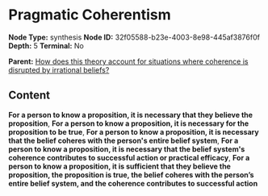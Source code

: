 # Pragmatic Coherentism

**Node Type:** synthesis
**Node ID:** 32f05588-b23e-4003-8e98-445af3876f0f
**Depth:** 5
**Terminal:** No

**Parent:** [How does this theory account for situations where coherence is disrupted by irrational beliefs?](how-does-this-theory-account-for-situations-where-coherence-is-disrupted-by-irrational-beliefs-antithesis-d730b820-6a26-4dd8-800a-3cd954212738.md)

## Content

**For a person to know a proposition, it is necessary that they believe the proposition**, **For a person to know a proposition, it is necessary for the proposition to be true**, **For a person to know a proposition, it is necessary that the belief coheres with the person's entire belief system**, **For a person to know a proposition, it is necessary that the belief system's coherence contributes to successful action or practical efficacy**, **For a person to know a proposition, it is sufficient that they believe the proposition, the proposition is true, the belief coheres with the person’s entire belief system, and the coherence contributes to successful action**
